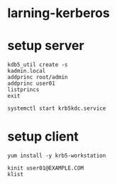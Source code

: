 # larning-kerberos

# setup server
```
kdb5_util create -s
kadmin.local
addprinc root/admin
addprinc user01
listprincs
exit

systemctl start krb5kdc.service
```

# setup client
```
yum install -y krb5-workstation

kinit user01@EXAMPLE.COM
klist
```


